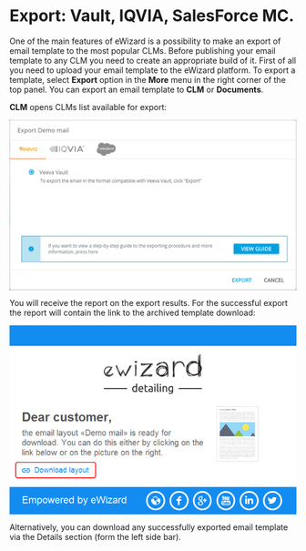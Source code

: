# Export:  Vault, IQVIA, SalesForce MC.

One of the main features of eWizard is a possibility to make an export of email template to the most popular CLMs. Before publishing your email template to any CLM you need to create an appropriate build of it. First of all you need to upload your email template to the eWizard platform. To export a template, select **Export** option in the **More** menu in the right corner of the top panel. You can export an email template to **CLM** or **Documents**.

**CLM** opens CLMs list available for export:

<img src="../../media/images/email-export.png" alt="CLMselect" style="display: block; margin: 0 auto;">

You will receive the report on the export results. For the successful export the report will contain the link to the archived template download:

<img src="../../media/images/email-link.png" alt="Downloadlink" style="display: block; margin: 0 auto;">

Alternatively, you can download any successfully exported email template via the Details section (form the left side bar).
